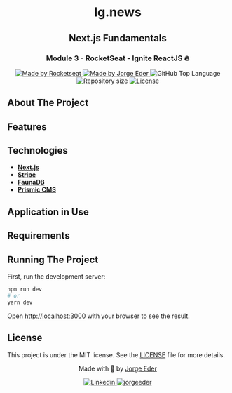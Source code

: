 <div>
  <h1 align="center"> 
  Ig.news
  </h1>
  <h2 align="center"> 
  Next.js Fundamentals
  </h2>
  <h3 align="center"> 
  Module 3 - RocketSeat - Ignite ReactJS 🔥
  </h3>

  <p align="center">
    <a href="https://rocketseat.com.br">
      <img alt="Made by Rocketseat" src="https://img.shields.io/badge/made%20by-Rocketseat-blueviolet?style=plastic">
    </a>
    <a href="https://github.com/jorgeeder"> 
      <img alt="Made by Jorge Eder" src="https://img.shields.io/badge/solved%20by-Jorge%20Eder-blueviolet?style=plastic">
    </a>
    <img alt="GitHub Top Language" src="https://img.shields.io/github/languages/top/jorgeeder/ig-news?color=blue&style=plastic">
    <img alt="Repository size" src="https://img.shields.io/github/repo-size/jorgeeder/ig-news?color=blue&style=plastic"/>
    <a href="https://opensource.org/licenses/MIT">
      <img alt="License" src="https://img.shields.io/badge/license-MIT-brightgreen?style=plastic">
    </a>
  </p>
</div>

## About The Project


## Features


## Technologies

-   **[Next.js](https://nextjs.org/)**
-   **[Stripe](https://stripe.com/docs)**
-   **[FaunaDB](https://fauna.com/)**
-   **[Prismic CMS](https://prismic.io/)**

## Application in Use


## Requirements


## Running The Project
First, run the development server:
```bash
npm run dev
# or
yarn dev

```
Open [http://localhost:3000](http://localhost:3000) with your browser to see the result.

## License

This project is under the MIT license. See the [LICENSE](/LICENSE) file for more details.


<div align="center">
  <p> Made with 💜 by <a href="https://github.com/jorgeeder">Jorge Eder</a> </p>
  <p>
    <a href="https://www.linkedin.com/in/jorgeeder/">
      <img alt="Linkedin" src="https://img.shields.io/badge/-Jorge%20Eder-blue?style=plastic&logo=linkedin&link=https://www.linkedin.com/in/jorgeeder/">
    </a>
    <a href = "mailto:jorgeeder.dev@gmail.com">
      <img alt="jorgeeder" src="https://img.shields.io/badge/-jorgeeder.dev@gmail.com-ff512f?style=plastic&logo=Gmail&logoColor=white&link=mailto:jorgeeder.dev@gmail.com">
    </a>
  </p>
</div>